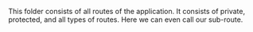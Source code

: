 This folder consists of all routes of the application. It consists of private, protected, and all types of routes. Here we can even call our sub-route.
